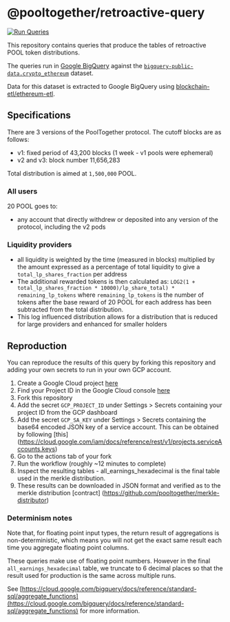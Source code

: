 # @pooltogether/retroactive-query

[![Run Queries](https://github.com/pooltogether/retroactive-query/workflows/Run%20Queries/badge.svg)](https://github.com/pooltogether/retroactive-query/actions?query=workflow%3A%22Run+Queries%22)

This repository contains queries that produce the tables of retroactive POOL token distributions.

The queries run in [Google BigQuery](https://cloud.google.com/bigquery) against the 
[`bigquery-public-data.crypto_ethereum`](https://console.cloud.google.com/bigquery?p=bigquery-public-data&d=crypto_ethereum&page=dataset) 
dataset.

Data for this dataset is extracted to Google BigQuery using
[blockchain-etl/ethereum-etl](https://github.com/blockchain-etl/ethereum-etl).

## Specifications

There are 3 versions of the PoolTogether protocol. The cutoff blocks are as follows:

- v1: fixed period of 43,200 blocks (1 week - v1 pools were ephemeral)
- v2 and v3: block number 11,656,283

Total distribution is aimed at `1,500,000` POOL.

### All users

20 POOL goes to:

- any account that directly withdrew or deposited into any version of the protocol, including the v2 pods

### Liquidity providers

- all liquidity is weighted by the time (measured in blocks) multiplied by the amount expressed as a percentage of total liquidity to give a `total_lp_shares_fraction` per address
- The additional rewarded tokens is then calculated as:
 `LOG2(1 + total_lp_shares_fraction * 10000)/lp_share_total) * remaining_lp_tokens` where `remaining_lp_tokens` is the number of tokens after the base reward of 20 POOL for each address has been subtracted from the total distribution.  
- This log influenced distribution allows for a distribution that is reduced for large providers and enhanced for smaller holders


## Reproduction

You can reproduce the results of this query by forking this repository and adding your own secrets to run in your own GCP account.

1. Create a Google Cloud project [here](https://cloud.google.com/) 
1. Find your Project ID in the Google Cloud console [here](https://console.cloud.google.com/)
1. Fork this repository
1. Add the secret `GCP_PROJECT_ID` under Settings > Secrets containing your project ID from the GCP dashboard 
1. Add the secret `GCP_SA_KEY` under Settings > Secrets containing the base64 encoded JSON key of a service account. This can be obtained by following [this] (https://cloud.google.com/iam/docs/reference/rest/v1/projects.serviceAccounts.keys) 
1. Go to the actions tab of your fork
1. Run the workflow (roughly ~12 minutes to complete)
1. Inspect the resulting tables - all_earnings_hexadecimal is the final table used in the merkle distribution. 
1. These results can be downloaded in JSON format and verified as to the merkle distribution [contract] (https://github.com/pooltogether/merkle-distributor)

### Determinism notes

Note that, for floating point input types, the return result of aggregations is non-deterministic,
which means you will not get the exact same result each time you aggregate floating point columns.

These queries make use of floating point numbers. However in the final `all_earnings_hexadecimal` table,
we truncate to 6 decimal places so that the result used for production is the same across multiple runs.

See
[https://cloud.google.com/bigquery/docs/reference/standard-sql/aggregate_functions](https://cloud.google.com/bigquery/docs/reference/standard-sql/aggregate_functions)
for more information.



